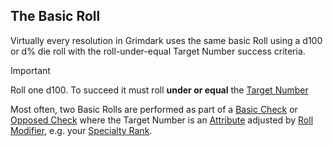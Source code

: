 ## The Basic Roll
Virtually every resolution in Grimdark uses the same basic Roll using a d100 or d% die roll with the roll-under-equal Target Number success criteria.

>[!important]
>Roll one d100. 
>To succeed it must roll **under or equal** the [Target Number](</CoreSystem/Target Number.md>)

Most often, two Basic Rolls are performed as part of a [Basic Check](</CoreSystem/Basic Check.md>) or [Opposed Check](</CoreSystem/Opposed Check.md>) where the Target Number is an [Attribute](</CoreSystem/Attribute.md>) adjusted by [Roll Modifier](</CoreSystem/Roll Modifier.md>), e.g. your [Specialty Rank](</SkillSystem/Specialty Rank.md>).